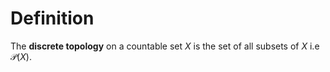 # Definition

The **discrete topology** on a countable set $X$ is the set of all subsets of $X$ i.e $\mathcal{P}(X)$.

